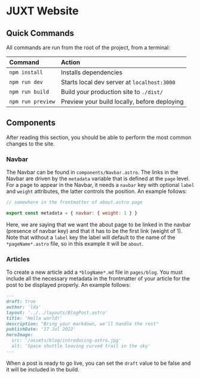 # JUXT Website

## Quick Commands

All commands are run from the root of the project, from a terminal:

| Command           | Action                                       |
| :---------------- | :------------------------------------------- |
| `npm install`     | Installs dependencies                        |
| `npm run dev`     | Starts local dev server at `localhost:3000`  |
| `npm run build`   | Build your production site to `./dist/`      |
| `npm run preview` | Preview your build locally, before deploying |

## Components

After reading this section, you should be able to perform the most common changes to the site.

### Navbar

The Navbar can be found in `components/Navbar.astro`. The links in the Navbar are driven by the `metadata` variable that is defined at the `page` level.
For a page to appear in the Navbar, it needs a `navbar` key with optional `label` and `weight` attributes, the latter controls the position.
An example follows:

```js
// somewhere in the frontmatter of about.astro page

export const metadata = { navbar: { weight: 1 } }
```

Here, we are saying that we want the about page to be linked in the navbar (presence of navbar key) and that it has to be the first link (weight of 1).
Note that without a `label` key the label will default to the name of the `*pageName*.astro` file, so in this example it will be `about`.

### Articles

To create a new article add a `*blogName*.md` file in `pages/blog`. You must include all the necessary metadata in the frontmatter of your article for the post to be displayed properly. An example follows:

```md
---
draft: true
author: 'lda'
layout: '../../layouts/BlogPost.astro'
title: 'Hello world!'
description: "Bring your markdown, we'll handle the rest"
publishDate: '17 Jul 2022'
heroImage:
  src: '/assets/blog/introducing-astro.jpg'
  alt: 'Space shuttle leaving curved trail in the sky'
---
```

When a post is ready to go live, you can set the `draft` value to be false and it will be included in the build.
